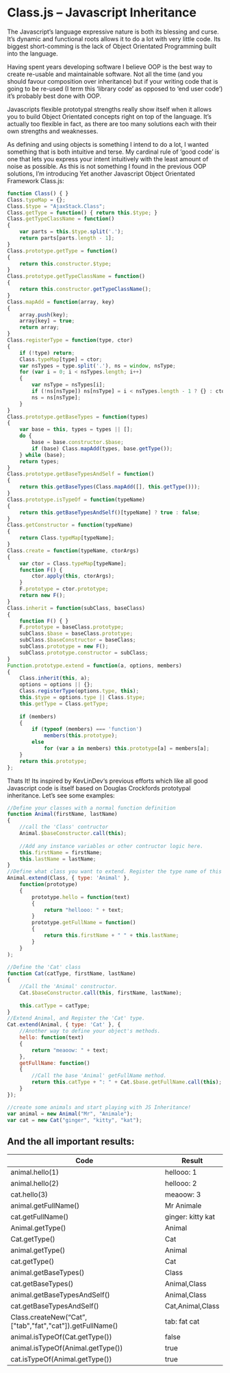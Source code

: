# Class.js – Javascript Inheritance

The Javascript’s language expressive nature is both its blessing and curse. It’s dynamic and functional roots allows it to do a lot with very little code. Its biggest short-comming is the lack of Object Orientated Programming built into the language.

Having spent years developing software I believe OOP is the best way to create re-usable and maintainable software. Not all the time (and you should favour composition over inheritance) but if your writing code that is going to be re-used (I term this ‘library code’ as opposed to ‘end user code’) it’s probably best done with OOP.

Javascripts flexible prototypal strengths really show itself when it allows you to build Object Orientated concepts right on top of the language. It’s actually too flexible in fact, as there are too many solutions each with their own strengths and weaknesses.

As defining and using objects is something I intend to do a lot, I wanted something that is both intuitive and terse. My cardinal rule of ‘good code’ is one that lets you express your intent intuitively with the least amount of noise as possible. As this is not something I found in the previous OOP solutions, I’m introducing Yet another Javascript Object Orientated Framework Class.js:

```javascript
function Class() { }
Class.typeMap = {};
Class.$type = "AjaxStack.Class";
Class.getType = function() { return this.$type; }
Class.getTypeClassName = function()
{
    var parts = this.$type.split('.');
    return parts[parts.length - 1];
}
Class.prototype.getType = function()
{
    return this.constructor.$type;
}
Class.prototype.getTypeClassName = function()
{
    return this.constructor.getTypeClassName();
}
Class.mapAdd = function(array, key)
{
    array.push(key);
    array[key] = true;
    return array;
}
Class.registerType = function(type, ctor)
{
    if (!type) return;
    Class.typeMap[type] = ctor;
    var nsTypes = type.split('.'), ns = window, nsType;
    for (var i = 0; i < nsTypes.length; i++)
    {
        var nsType = nsTypes[i];
        if (!ns[nsType]) ns[nsType] = i < nsTypes.length - 1 ? {} : ctor;
        ns = ns[nsType];
    }
}
Class.prototype.getBaseTypes = function(types)
{
    var base = this, types = types || [];
    do {
        base = base.constructor.$base;
        if (base) Class.mapAdd(types, base.getType());
    } while (base);
    return types;
}
Class.prototype.getBaseTypesAndSelf = function()
{
    return this.getBaseTypes(Class.mapAdd([], this.getType()));
}
Class.prototype.isTypeOf = function(typeName)
{
    return this.getBaseTypesAndSelf()[typeName] ? true : false;
}
Class.getConstructor = function(typeName)
{
    return Class.typeMap[typeName];
}
Class.create = function(typeName, ctorArgs)
{
    var ctor = Class.typeMap[typeName];
    function F() {
        ctor.apply(this, ctorArgs);
    }
    F.prototype = ctor.prototype;
    return new F();
}
Class.inherit = function(subClass, baseClass)
{
    function F() { }
    F.prototype = baseClass.prototype;
    subClass.$base = baseClass.prototype;
    subClass.$baseConstructor = baseClass;
    subClass.prototype = new F();
    subClass.prototype.constructor = subClass;
}
Function.prototype.extend = function(a, options, members)
{
    Class.inherit(this, a);
    options = options || {};
    Class.registerType(options.type, this);
    this.$type = options.type || Class.$type;
    this.getType = Class.getType;
 
    if (members)
    {
        if (typeof (members) === 'function')
            members(this.prototype);
        else
            for (var a in members) this.prototype[a] = members[a];
    }
    return this.prototype;
};
```

Thats It! Its inspired by KevLinDev‘s previous efforts which like all good Javascript code is itself based on Douglas Crockfords prototypal inheritance.
Let’s see some examples:

```javascript
//Define your classes with a normal function definition
function Animal(firstName, lastName)
{
    //call the 'Class' contructor
    Animal.$baseConstructor.call(this);
 
    //Add any instance variables or other contructor logic here.
    this.firstName = firstName;
    this.lastName = lastName;
}
//Define what class you want to extend. Register the type name of this class
Animal.extend(Class, { type: 'Animal' },
    function(prototype)
    {
        prototype.hello = function(text)
        {
            return "hellooo: " + text;
        }
        prototype.getFullName = function()
        {
            return this.firstName + " " + this.lastName;
        }
    }
);
 
//Define the 'Cat' class
function Cat(catType, firstName, lastName)
{
    //Call the 'Animal' constructor.
    Cat.$baseConstructor.call(this, firstName, lastName);
 
    this.catType = catType;
}
//Extend Animal, and Register the 'Cat' type.
Cat.extend(Animal, { type: 'Cat' }, {
    //Another way to define your object's methods.
    hello: function(text)
    {
        return "meaoow: " + text;
    },
    getFullName: function()
    {
        //Call the base 'Animal' getFullName method.
        return this.catType + ": " + Cat.$base.getFullName.call(this);
    }
});

//create some animals and start playing with JS Inheritance!
var animal = new Animal("Mr", "Animale");
var cat = new Cat("ginger", "kitty", "kat");
 ```

## And the all important results:

Code | Result
-----|-------
animal.hello(1) | hellooo: 1
animal.hello(2) | hellooo: 2
cat.hello(3) | meaoow: 3
animal.getFullName() | Mr Animale
cat.getFullName() | ginger: kitty kat
Animal.getType() | Animal
Cat.getType() | Cat
animal.getType() | Animal
cat.getType() | Cat
animal.getBaseTypes() | Class
cat.getBaseTypes() | Animal,Class
animal.getBaseTypesAndSelf() | Animal,Class
cat.getBaseTypesAndSelf() | Cat,Animal,Class
Class.createNew(“Cat”, ["tab","fat","cat"]).getFullName() | tab: fat cat
animal.isTypeOf(Cat.getType()) | false
animal.isTypeOf(Animal.getType()) | true
cat.isTypeOf(Animal.getType()) | true
